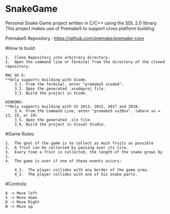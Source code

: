 # SnakeGame
Personal Snake Game project written in C/C++ using the SDL 2.0 library.
This project makes use of Premake5 to support cross platform building

Premake5 Repository : https://github.com/premake/premake-core

#How to build:

    1.  Clone Repository into arbitrary directory.
    2.  Open the command line or Terminal from the directory of the cloned repository.
    
    MAC OS X:
    **Only supports building with Xcode.
        3_1. From the Terminal, enter "premake5 xcode4".
        3_2. Open the generated .xcodeproj file.
        3_3. Build the project in Xcode.
        
    WINDOWS:
    **Only supports building with VS 2013, 2015, 2017 and 2019.
        3_4. From the Command Line, enter "premake5 vs20xx". (where xx = 13, 15, or 19)
        3_5. Open the generated .sln file.
        3_6. Build the project in Visual Studio.

#Game Rules:

    1.  The goal of the game is to collect as much fruits as possible
    2.  A fruit can be collected by passing over its tile.
    3.  Every time a fruit is collected, the length of the snake grows by 1.
    4.  The game is over if one of these events occurs:
        
        4_1.  The player collides with any border of the game area.
        4_2.  The player collides with one of his snake parts.

#Controls:

    A -> Move left
    S -> Move down
    D -> Move Right
    W -> Move up
        
